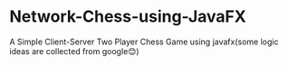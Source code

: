 # Network-Chess-using-JavaFX
A Simple Client-Server Two Player Chess Game using javafx(some logic ideas are collected from google😊)
